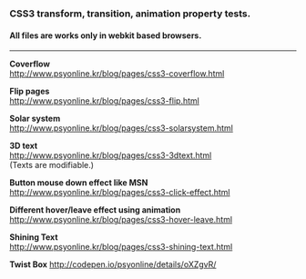 ### CSS3 transform, transition, animation property tests.
#### All files are works only in webkit based browsers.
  
-----
  
**Coverflow**  
<http://www.psyonline.kr/blog/pages/css3-coverflow.html>  

**Flip pages**  
<http://www.psyonline.kr/blog/pages/css3-flip.html>  

**Solar system**  
<http://www.psyonline.kr/blog/pages/css3-solarsystem.html>  

**3D text**  
<http://www.psyonline.kr/blog/pages/css3-3dtext.html>  
(Texts are modifiable.)

**Button mouse down effect like MSN**  
<http://www.psyonline.kr/blog/pages/css3-click-effect.html>

**Different hover/leave effect using animation**  
<http://www.psyonline.kr/blog/pages/css3-hover-leave.html>

**Shining Text**  
<http://www.psyonline.kr/blog/pages/css3-shining-text.html>

**Twist Box**
<http://codepen.io/psyonline/details/oXZgvR/>

